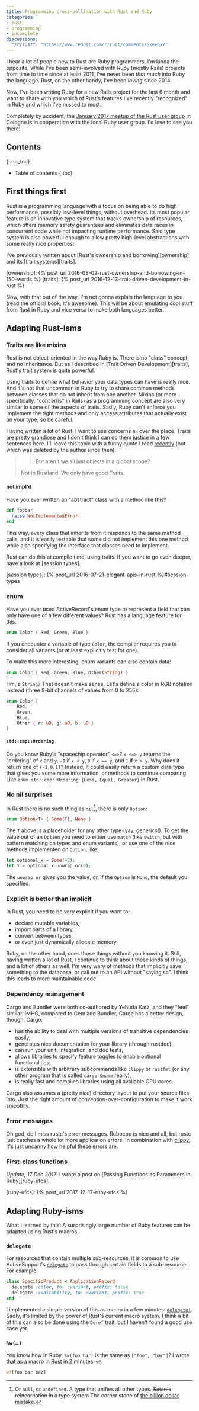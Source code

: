 ```yaml
---
title: Programming cross-pollination with Rust and Ruby
categories:
- rust
- programming
- incomplete
discussions:
  "/r/rust": "https://www.reddit.com/r/rust/comments/5kee6x/"
---
```

I hear a lot of people new to Rust are Ruby programmers. I'm kinda the opposite. While I've been semi-involved with Ruby (mostly Rails) projects from time to time since at least 2011, I've never been _that much_ into Ruby the language. Rust, on the other handy, I've been _loving_ since 2014.

Now, I've been writing Ruby for a new Rails project for the last 6 month and want to share with you which of Rust's features I've recently "recognized" in Ruby and which I've missed to most.

Completely by accident, the [January 2017 meetup of the Rust user group][meetup-2017-01] in Cologne is in cooperation with the local Ruby user group. I'd love to see you there!

[meetup-2017-01]: http://rust.cologne/2017/01/18/ruby-meets-rust.html

## Contents
{:.no_toc}

* Table of contents
{:toc}

## First things first

Rust is a programming language with a focus on being able to do high performance, possibly low-level things, without overhead. Its most popular feature is an innovative type system that tracks ownership of resources, which offers memory safety guarantees and eliminates data races in concurrent code while not impacting runtime performance. Said type system is also powerful enough to allow pretty high-level abstractions with some really nice properties.

I've previously written about [Rust's ownership and borrowing][ownership] and its [trait systems][traits].

[ownership]: {% post_url 2016-08-02-rust-ownership-and-borrowing-in-150-words %}
[traits]: {% post_url 2016-12-13-trait-driven-development-in-rust %}

Now, with that out of the way, I'm not gonna explain the language to you (read the official book, it's awesome). This will be about emulating cool stuff from Rust in Ruby and vice versa to make both languages better.

## Adapting Rust-isms

### Traits are like mixins

Rust is not object-oriented in the way Ruby is. There is no "class" concept, and no inheritance. But as I described in [Trait Driven Development][traits], Rust's trait system is quite powerful.

Using traits to define what behavior your data types can have is really nice. And it's not that uncommon in Ruby to try to share common methods between classes that do not inherit from one another. Mixins (or more specifically, "concerns" in Rails) as a programming concept are also very similar to some of the aspects of traits. Sadly, Ruby can't enforce you implement the right methods and only access attributes that actually exist on your type, so be careful.

Having written a lot of Rust, I want to use concerns all over the place. Traits are pretty grandiose and I don't think I can do them justice in a few sentences here. I'll leave this topic with a funny quote I read [recently](https://www.reddit.com/r/rust/comments/5gxrka/a_spot_of_humor_including_how_others_view_our/) (but which was deleted by the author since then):

>> But aren't we all just objects in a global scope?
>
> Not in Rustland. We only have good Traits.

#### not impl'd

Have you ever written an "abstract" class with a method like this?

```ruby
def foobar
  raise NotImplementedError
end
```

This way, every class that inherits from it responds to the same method calls, and it is easily testable that some did not implement this one method while also specifying the interface that classes need to implement.

Rust can do this at compile time, using traits. If you want to go even deeper, have a look at [session types].

[session types]: {% post_url 2016-07-21-elegant-apis-in-rust %}#session-types

### enum

Have you ever used ActiveRecord's enum type to represent a field that can only have one of a few different values? Rust has a language feature for this.

```rust
enum Color { Red, Green, Blue }
```

If you encounter a variable of type `Color`, the compiler requires you to consider all variants (or at least explicitly test for one).

To make this more interesting, enum variants can also contain data:

```rust
enum Color { Red, Green, Blue, Other(String) }
```

Hm, a `String`? That doesn't make sense. Let's define a color in RGB notation instead (three 8-bit channels of values from 0 to 255):

```rust
enum Color {
    Red,
    Green,
    Blue,
    Other { r: u8, g: u8, b: u8 }
}
```

#### `std::cmp::Ordering`

Do you know Ruby's "spaceship operator" `<=>`? `x <=> y` returns the "ordering" of `x` and `y`. `-1` if `x < y`, `0` if `x == y`, and `1` if `x > y`. Why does it return one of `{-1,0,1}`? Instead, it could easily return a custom data type that gives you some more information, or methods to continue comparing. Like `enum std::cmp::Ordering {Less, Equal, Greater}` in Rust.

### No nil surprises

In Rust there is no such thing as `nil`[^nil], there is only `Option`:

[^nil]: Or `null`, or `undefined`. A type that unifies all other types. ~~Satan's reincarnation in a type system~~ The corner stone of [the billion dollar mistake][null].

[null]: https://www.infoq.com/presentations/Null-References-The-Billion-Dollar-Mistake-Tony-Hoare

```rust
enum Option<T> { Some(T), None }
```

The `T` above is a placeholder for any other type (yay, generics!). To get the value out of an `Option` you need to either use `match` (like `switch`, but with pattern matching on types and enum variants), or use one of the nice methods implemented on `Option`, like:

```rust
let optional_x = Some(42);
let x = optional_x.unwrap_or(0);
```

The `unwrap_or` gives you the value, or, if the `Option` is `None`, the default you specified.

### Explicit is better than implicit

In Rust, you need to be very explicit if you want to:

- declare mutable variables,
- import parts of a library,
- convert between types,
- or even just dynamically allocate memory.

Ruby, on the other hand, does those things without you knowing it. Still, having written a lot of Rust, I continue to think about these kinds of things, and a lot of others as well. I'm very wary of methods that implicitly save something to the database, or call out to an API without "saying so". I think this leads to more maintainable code.

### Dependency management

Cargo and Bundler were both co-authored by Yehuda Katz, and they "feel" similar. IMHO, compared to Gem and Bundler, Cargo has a better design, though. Cargo:

- has the ability to deal with multiple versions of transitive dependencies easily,
- generates nice documentation for your library (through rustdoc),
- can run your unit, integration, and doc tests,
- allows libraries to specify feature toggles to enable optional functionalities,
- is extensible with arbitrary subcommands like `clippy` or `rustfmt` (or any other program that is called `cargo-$name` really),
- is really fast and compiles libraries using all available CPU cores.

Cargo also assumes a (pretty nice) directory layout to put your source files into. Just the right amount of convention-over-configuration to make it work smoothly.

### Error messages

Oh god, do I miss rustc's error messages. Rubocop is nice and all, but rustc just catches a whole lot more application errors. In combination with [clippy], it's just uncanny how helpful these errors are.

[clippy]: https://github.com/Manishearth/rust-clippy

### First-class functions

_Update, 17 Dec 2017_: I wrote a post on [Passing Functions as Parameters in Ruby][ruby-ufcs].

[ruby-ufcs]: {% post_url 2017-12-17-ruby-ufcs %}

## Adapting Ruby-isms

What I learned by this: A surprisingly large number of Ruby features can be adapted using Rust's macros.

### `delegate`

For resources that contain multiple sub-resources, it is common to use ActiveSupport's [`delegate`] to pass through certain fields to a sub-resource. For example:

[`delegate`]: http://api.rubyonrails.org/classes/Module.html#method-i-delegate

```ruby
class SpecificProduct < ApplicationRecord
  delegate :color, to: :variant, prefix: false
  delegate :availability, to: :variant, prefix: true
end
```

I implemented a simple version of this as macro in a few minutes: [`delegate!`]. Sadly, it's limited by the power of Rust's current macro system. I think a bit of this can also be done using the `Deref` trait, but I haven't found a good use case yet.

[`delegate!`]: https://play.rust-lang.org/?gist=432651935f3bb53ee5b62b5cec242fc7&version=stable&backtrace=0

### `%w(…)`

You know how in Ruby, `%w(foo bar)` is the same as `["foo", "bar"]`? I wrote that as a macro in Rust in 2 minutes: [`w!`].

[`w!`]: https://gist.github.com/killercup/8b71c62ab51585b7e977d95601ba1a08

```rust
w![foo bar baz]
```

